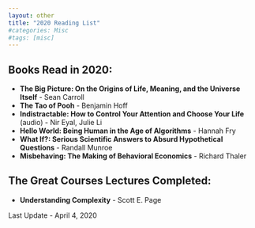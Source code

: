```yaml
---
layout: other
title: "2020 Reading List"
#categories: Misc
#tags: [misc]
---
```


## Books Read in 2020:

- __The Big Picture: On the Origins of Life, Meaning, and the Universe Itself__ - Sean Carroll
- __The Tao of Pooh__ - Benjamin Hoff
- __Indistractable: How to Control Your Attention and Choose Your Life__ (audio) - Nir Eyal, Julie Li
- __Hello World: Being Human in the Age of Algorithms__ - Hannah Fry
- __What If?: Serious Scientific Answers to Absurd Hypothetical Questions__ - Randall Munroe
- __Misbehaving: The Making of Behavioral Economics__ - Richard Thaler

## The Great Courses Lectures Completed:

- __Understanding Complexity__ - Scott E. Page


Last Update - April 4, 2020